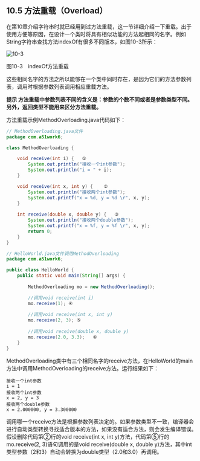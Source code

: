 ## 10.5 方法重载（Overload）

在第10章介绍字符串时就已经用到过方法重载，这一节详细介绍一下重载。出于使用方便等原因，在设计一个类时将具有相似功能的方法起相同的名字。例如String字符串查找方法indexOf有很多不同版本，如图10-3所示：

![10-3](..../assets/10-3.jpg)

图10-3　indexOf方法重载

这些相同名字的方法之所以能够在一个类中同时存在，是因为它们的方法参数列表，调用时根据参数列表调用相应重载方法。

**提示 方法重载中参数列表不同的含义是：参数的个数不同或者是参数类型不同。另外，返回类型不能用来区分方法重载。**

方法重载示例MethodOverloading.java代码如下：

```java
// MethodOverloading.java文件
package com.a51work6;

class MethodOverloading {

	void receive(int i) {	①
		System.out.println("接收一个int参数");
		System.out.println("i = " + i);
	}

	void receive(int x, int y) {	②
		System.out.println("接收两个int参数");
		System.out.printf("x = %d, y = %d \r", x, y);
	}
	
	int receive(double x, double y) {	③
		System.out.println("接收两个double参数");
		System.out.printf("x = %f, y = %f \r", x, y);
		return 0;
	}
}

// HelloWorld.java文件调用MethodOverloading
package com.a51work6;

public class HelloWorld {
	public static void main(String[] args) {
		
		MethodOverloading mo = new MethodOverloading();	

		//调用void receive(int i)		
		mo.receive(1); ④
		
		//调用void receive(int x, int y)		
		mo.receive(2, 3); ⑤
		
		//调用void receive(double x, double y)
		mo.receive(2.0, 3.3);	⑥
	}
}
```

MethodOverloading类中有三个相同名字的receive方法，在HelloWorld的main方法中调用MethodOverloading的receive方法。运行结果如下：

	接收一个int参数
	i = 1
	接收两个int参数
	x = 2, y = 3 
	接收两个double参数
	x = 2.000000, y = 3.300000


调用哪一个receive方法是根据参数列表决定的。如果参数类型不一致，编译器会进行自动类型转换寻找适合版本的方法，如果没有适合方法，则会发生编译错误。假设删除代码第②行的void receive(int x, int y)方法，代码第⑤行的mo.receive(2, 3)语句调用的是void receive(double x, double y)方法，其中int类型参数（2和3）自动会转换为double类型（2.0和3.0）再调用。
